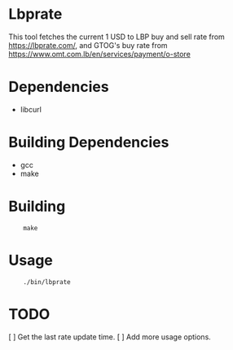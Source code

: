 Lbprate
=======

This tool fetches the current 1 USD to LBP buy and sell rate
from https://lbprate.com/,
and GTOG's buy rate from https://www.omt.com.lb/en/services/payment/o-store

# Dependencies
- libcurl

# Building Dependencies
- gcc
- make

# Building
```
    make
```

# Usage
```
    ./bin/lbprate
```

# TODO
[ ] Get the last rate update time.
[ ] Add more usage options.
